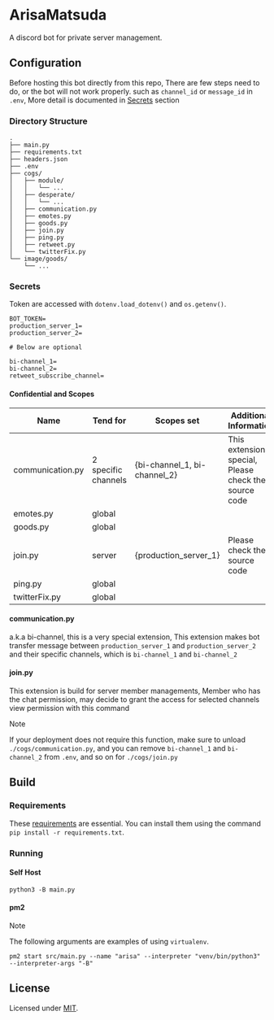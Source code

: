 # ArisaMatsuda

A discord bot for private server management.

## Configuration

Before hosting this bot directly from this repo, There are few steps need to do, or the bot will not work properly.
such as `channel_id` or `message_id` in `.env`, More detail is documented in [Secrets](#secrets) section

### Directory Structure

```plain
.
├── main.py
├── requirements.txt
├── headers.json
├── .env
├── cogs/
│   ├── module/
│   │   └── ...
│   ├── desperate/
│   │   └── ...
│   ├── communication.py
│   ├── emotes.py
│   ├── goods.py
│   ├── join.py
│   ├── ping.py
│   ├── retweet.py
│   └── twitterFix.py
└── image/goods/
    └── ...
```

### Secrets

Token are accessed with `dotenv.load_dotenv()` and `os.getenv()`.

```env
BOT_TOKEN=
production_server_1=
production_server_2=

# Below are optional

bi-channel_1=
bi-channel_2=
retweet_subscribe_channel=
```

#### Confidential and Scopes

| **Name**         | **Tend for**        | **Scopes set**               | **Additional Information**                              |
| ---------------- | ------------------- | ---------------------------- | ------------------------------------------------------- |
| communication.py | 2 specific channels | {bi-channel_1, bi-channel_2} | This extension is special, Please check the source code |
| emotes.py        | global              |                              |                                                         |
| goods.py         | global              |                              |                                                         |
| join.py          | server              | {production_server_1}        | Please check the source code                            |
| ping.py          | global              |                              |                                                         |
| twitterFix.py    | global              |                              |                                                         |

#### communication.py

a.k.a bi-channel, this is a very special extension, This extension makes bot transfer message between `production_server_1` and `production_server_2` and their specific channels, which is `bi-channel_1` and `bi-channel_2`

#### join.py

This extension is build for server member managements, Member who has the chat permission, may decide to grant the access for selected channels view permission with this command

> [!NOTE]  
> If your deployment does not require this function, make sure to unload `./cogs/communication.py`, and you can remove `bi-channel_1` and `bi-channel_2` from `.env`, and so on for `./cogs/join.py`

## Build

### Requirements

These [requirements](./requirements.txt) are essential. You can install them using the command `pip install -r requirements.txt`.

### Running

#### Self Host

```shell
python3 -B main.py
```

#### pm2

> [!NOTE]  
> The following arguments are examples of using `virtualenv`.

```shell
pm2 start src/main.py --name "arisa" --interpreter "venv/bin/python3" --interpreter-args "-B"
```

## License

Licensed under [MIT](LICENSE).

